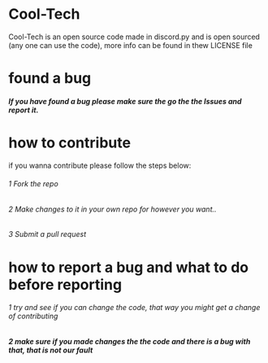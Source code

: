 # Cool-Tech

Cool-Tech is an open source code made in discord.py and is open sourced (any one can use the code), more info can be found in thew LICENSE file


#  found a bug 


#####  If you have found a bug please make sure the go the the Issues and report it.

# how to contribute

if you wanna contribute please follow the steps below:

###### 1 Fork the repo
###### 2 Make changes to it in your own repo for however you want..
###### 3 Submit a pull request


# how to report a bug and what to do before reporting

###### 1 try and see if you can change the code, that way you might get a change of contributing
##### 2 make sure if you made changes the the code and there is a bug with that, that is not our fault
